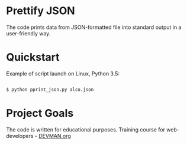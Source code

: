 # Prettify JSON

The code prints data from JSON-formatted file into standard output in a user-friendly way.

# Quickstart

Example of script launch on Linux, Python 3.5:

```bash

$ python pprint_json.py alco.json


```

# Project Goals

The code is written for educational purposes. Training course for web-developers - [DEVMAN.org](https://devman.org)
